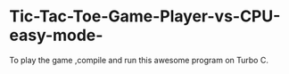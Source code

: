 # Tic-Tac-Toe-Game-Player-vs-CPU-easy-mode-
To play the game ,compile and run this awesome program on Turbo C.
